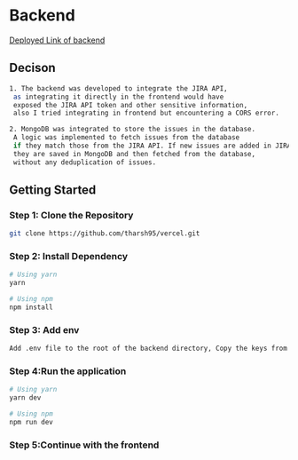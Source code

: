 # Backend

[Deployed Link of backend](https://vercel-indol-rho.vercel.app/api/v1/issue/list)

## Decison 
```bash
1. The backend was developed to integrate the JIRA API,
 as integrating it directly in the frontend would have
 exposed the JIRA API token and other sensitive information,
 also I tried integrating in frontend but encountering a CORS error.
```
```bash
2. MongoDB was integrated to store the issues in the database.
 A logic was implemented to fetch issues from the database
 if they match those from the JIRA API. If new issues are added in JIRA,
 they are saved in MongoDB and then fetched from the database,
 without any deduplication of issues.
```
## Getting Started

### Step 1: Clone the Repository

```bash
git clone https://github.com/tharsh95/vercel.git
```

### Step 2: Install Dependency
```bash
# Using yarn
yarn

# Using npm
npm install
```
### Step 3: Add env
```bash
Add .env file to the root of the backend directory, Copy the keys from .env.example and fill the desired values
```

### Step 4:Run the application
```bash
# Using yarn
yarn dev

# Using npm
npm run dev
```

### Step 5:Continue with the frontend
